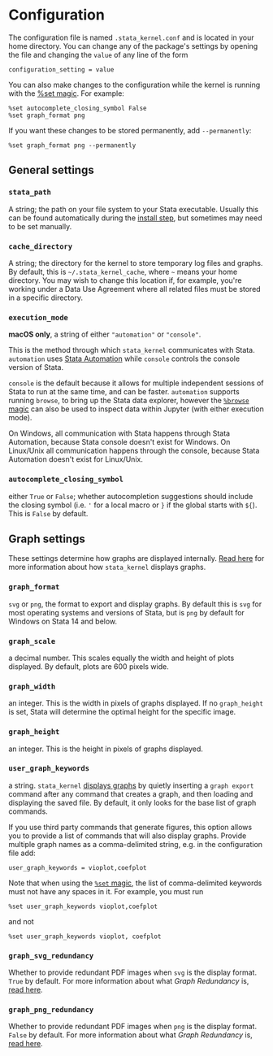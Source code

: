 # Configuration

The configuration file is named `.stata_kernel.conf` and is located in your home
directory. You can change any of the package's settings by opening the file and
changing the `value` of any line of the form

```
configuration_setting = value
```

You can also make changes to the configuration while the kernel is running with the [%set magic](magics.md#set). For example:

```
%set autocomplete_closing_symbol False
%set graph_format png
```

If you want these changes to be stored permanently, add `--permanently`:
```
%set graph_format png --permanently
```


## General settings

### `stata_path`

A string; the path on your file system to your Stata executable. Usually this can be found automatically during the [install step](../getting_started.md#package-install), but sometimes may need to be set manually.

### `cache_directory`

A string; the directory for the kernel to store temporary log files and graphs. By default, this is `~/.stata_kernel_cache`, where `~` means your home directory. You may wish to change this location if, for example, you're working under a Data Use Agreement where all related files must be stored in a specific directory.

### `execution_mode`

**macOS only**, a string of either `"automation"` or `"console"`.

This is the method through which `stata_kernel` communicates with Stata. `automation` uses [Stata Automation](https://www.stata.com/automation/) while `console` controls the console version of Stata.

`console` is the default because it allows for multiple independent sessions
of Stata to run at the same time, and can be faster. `automation` supports running `browse`, to bring up the Stata data explorer, however the [`%browse` magic](magics.md#browse) can also be used to inspect data within Jupyter (with either execution mode).

On Windows, all communication with Stata happens through Stata Automation, because Stata console doesn't exist for Windows. On Linux/Unix all communication happens through the console, because Stata Automation doesn't exist for Linux/Unix.

### `autocomplete_closing_symbol`

either `True` or `False`; whether autocompletion suggestions should include the closing symbol (i.e. ``'`` for a local macro or `}` if the global starts with `${`). This is `False` by default.

## Graph settings

These settings determine how graphs are displayed internally. [Read here](intro.md#displaying-graphs) for more information about how `stata_kernel` displays graphs.

### `graph_format`

`svg` or `png`, the format to export and display graphs. By default this is `svg` for most operating systems and versions of Stata, but is `png` by default for Windows on Stata 14 and below.

### `graph_scale`

a decimal number. This scales equally the width and height of plots displayed. By default, plots are 600 pixels wide.

### `graph_width`

an integer. This is the width in pixels of graphs displayed. If no `graph_height` is set, Stata will determine the optimal height for the specific image.

### `graph_height`

an integer. This is the height in pixels of graphs displayed.

### `user_graph_keywords`

a string. `stata_kernel` [displays graphs](intro.md#displaying-graphs) by quietly inserting a `graph export` command after any command that creates a graph, and then loading and displaying the saved file. By default, it only looks for the base list of graph commands.

If you use third party commands that generate figures, this option allows you to provide a list of commands that will also display graphs. Provide multiple graph names as a comma-delimited string, e.g. in the configuration file add:

```
user_graph_keywords = vioplot,coefplot
```

Note that when using the [`%set` magic](magics.md#set), the list of comma-delimited keywords must not have any spaces in it. For example, you must run

```
%set user_graph_keywords vioplot,coefplot
```

and not

```
%set user_graph_keywords vioplot, coefplot
```

### `graph_svg_redundancy`

Whether to provide redundant PDF images when `svg` is the display format. `True` by default.
For more information about what _Graph Redundancy_ is, [read here](intro.md#graph-redundancy).

### `graph_png_redundancy`

Whether to provide redundant PDF images when `png` is the display format. `False` by default.
For more information about what _Graph Redundancy_ is, [read here](intro.md#graph-redundancy).
